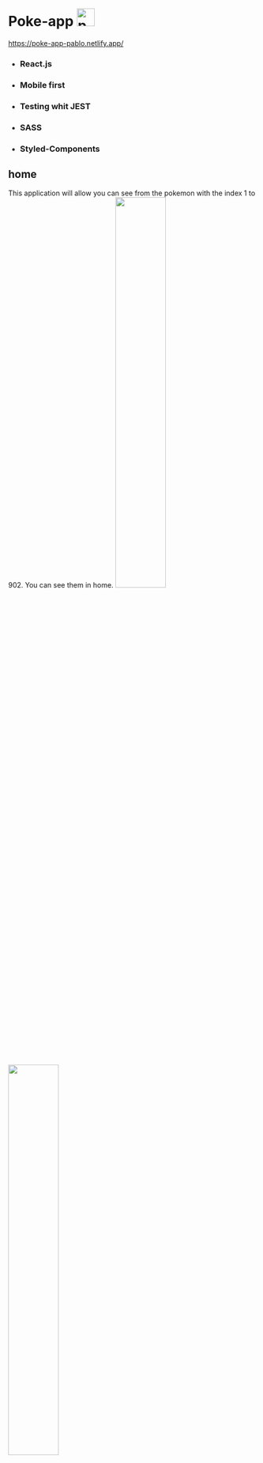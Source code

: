 # Poke-app <img src="https://cdn.emojidex.com/emoji/px32/pokeball.png?1469426901" width="36" height="36" alt="pokeball" />

https://poke-app-pablo.netlify.app/

- ### React.js
- ### Mobile first
- ### Testing whit JEST
- ### SASS
- ### Styled-Components


## home

This application will allow you can see from the pokemon with the index 1 to 902. You can see them in home.
<img src="./public/assets/homeView.png" width="45%"/>
<img src="./public/assets/902.png" width="45%"/>

## Details

In each pokemon you can click on details, this will take you to the /pokemon/:id route or pokemon/local/:id if the pokemon was created. In it you can choose with what style of drawing you can see the pokemon, and if you want to see the normal or shiny way. You will also see:
- Their typologies
- Your size and weight
- His attacks

<img src="./public/assets/detailsChoiceStyle.jpg" width="45%"/>
<img src="./public/assets/detailsTypes.jpg" width="45%"/>

## Search

In the nav-bar you can go to the search section in the /search route, there you can put the name of the specific pokemon you are looking for, from there you will also have access to details.

<img src="./public/assets/search.jpg" width="45%"/>

## Add a pokémon

Finally if you want to have more fun you can go add a new pokemon in the /new route through the nav bar button add a new pokemon, here you can create a pokemon only with the basics or adding all the details. This will be included in the home list and you redirected to over there when you created it.

<img src="./public/assets/createPokemon.png" width="45%"/>
<img src="./public/assets/addPokemonHome.png" width="45%">



# Available Scripts

In the project directory, you can run:

### `npm start`

Runs the app in the development mode.\
Open [http://localhost:3000](http://localhost:3000) to view it in your browser. (First time you need run `npm i` to install dependencies)

The page will reload when you make changes.\
You may also see any lint errors in the console.

### `npm test`

I like to check that my applications not only do what they are supposed to do, but also that they don't do what they are not supposed to do. Run the npm test command and wait. Press a key when the console prompts, then you will see an image like this:![Testig Whit Jest](./public/assets/testWhitJest.png )
You can see in each component the snapshot with all small the tests that each test does.

[running tests](https://facebook.github.io/create-react-app/docs/running-tests) for more information.

### `npm run build`

Builds the app for production to the `build` folder.\
It correctly bundles React in production mode and optimizes the build for the best performance.

### `netlify deploy --prod`

Deploys the app in the prod url, so it's available. The command will require you to include the directory in which the app's build is in. In this case, the directory is ./build.